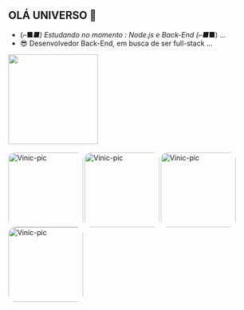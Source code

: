 ## OLÁ UNIVERSO 👾
- (⌐■_■) Estudando no momento : Node.js e Back-End (⌐■_■) ...
- 😎 Desenvolvedor Back-End, em busca de ser full-stack ...

<div align="left">
  <a href="https://github.com/VinicDeveloper">
   <img height="180em" src="https://github-readme-stats.vercel.app/api/top-langs/?username=VinicDeveloper&layout=compact&langs_count=6&theme=onedark"/>
</div>
  <div style="display: inline_block"><br>

  <img align="left" alt="Vinic-pic" height="150" style="border-radius:10pt;" src="https://i.pinimg.com/736x/ce/63/a2/ce63a2b26ae46aa792e55d5671f89c50.jpg">
  <img align="left" alt="Vinic-pic" height="150" style="border-radius:10pt;" src="https://i.pinimg.com/564x/f8/d0/26/f8d026067f540631d85dfa20853920b9.jpg">
  <img align="left" alt="Vinic-pic" height="150" style="border-radius:10pt;" src="https://i.pinimg.com/736x/6e/26/2b/6e262b5ce36e25248a9604e0f2918331.jpg">
  <img align="left" alt="Vinic-pic" height="150" style="border-radius:10pt;" src="https://i.pinimg.com/736x/96/44/83/96448398a1296fc8485ba85647c7db0b.jpg">
  </div>
 <!-- <img align="center" alt="Vinic-React" height="50" width="60" src="https://cdn.jsdelivr.net/gh/devicons/devicon/icons/java/java-original-wordmark.svg">
 <img align="center" alt="Vinic-HTML" height="30" width="40" src="https://raw.githubusercontent.com/devicons/devicon/master/icons/html5/html5-original.svg">
  <img align="center" alt="Vinic-CSS" height="30" width="40" src="https://raw.githubusercontent.com/devicons/devicon/master/icons/css3/css3-original.svg">
   <img align="center" alt="Vinic-Python" height="30" width="40" src="https://raw.githubusercontent.com/devicons/devicon/master/icons/python/python-original.svg">-->
</div>
  <div>
    <div> 
    
 
  </div>
  </div>
  








